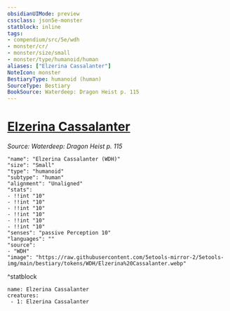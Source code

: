 ```yaml
---
obsidianUIMode: preview
cssclass: json5e-monster
statblock: inline
tags:
- compendium/src/5e/wdh
- monster/cr/
- monster/size/small
- monster/type/humanoid/human
aliases: ["Elzerina Cassalanter"]
NoteIcon: monster
BestiaryType: humanoid (human)
SourceType: Bestiary
BookSource: Waterdeep: Dragon Heist p. 115
---
```

# [Elzerina Cassalanter](2-Mechanics\CLI\bestiary\npc/elzerina-cassalanter-wdh.md)
*Source: Waterdeep: Dragon Heist p. 115*  

```statblock
"name": "Elzerina Cassalanter (WDH)"
"size": "Small"
"type": "humanoid"
"subtype": "human"
"alignment": "Unaligned"
"stats":
- !!int "10"
- !!int "10"
- !!int "10"
- !!int "10"
- !!int "10"
- !!int "10"
"senses": "passive Perception 10"
"languages": ""
"source":
- "WDH"
"image": "https://raw.githubusercontent.com/5etools-mirror-2/5etools-img/main/bestiary/tokens/WDH/Elzerina%20Cassalanter.webp"
```
^statblock

```encounter-table
name: Elzerina Cassalanter
creatures:
 - 1: Elzerina Cassalanter
```